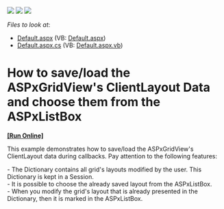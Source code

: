 <!-- default badges list -->
![](https://img.shields.io/endpoint?url=https://codecentral.devexpress.com/api/v1/VersionRange/128542301/10.1.6%2B)
[![](https://img.shields.io/badge/Open_in_DevExpress_Support_Center-FF7200?style=flat-square&logo=DevExpress&logoColor=white)](https://supportcenter.devexpress.com/ticket/details/E2534)
[![](https://img.shields.io/badge/📖_How_to_use_DevExpress_Examples-e9f6fc?style=flat-square)](https://docs.devexpress.com/GeneralInformation/403183)
<!-- default badges end -->
<!-- default file list -->
*Files to look at*:

* [Default.aspx](./CS/WebSite/Default.aspx) (VB: [Default.aspx](./VB/WebSite/Default.aspx))
* [Default.aspx.cs](./CS/WebSite/Default.aspx.cs) (VB: [Default.aspx.vb](./VB/WebSite/Default.aspx.vb))
<!-- default file list end -->
# How to save/load the ASPxGridView's ClientLayout Data and choose them from the ASPxListBox
<!-- run online -->
**[[Run Online]](https://codecentral.devexpress.com/128542301/)**
<!-- run online end -->


<p>This example demonstrates how to save/load the ASPxGridView's ClientLayout data during callbacks. Pay attention to the following features:</p><p>- The Dictionary<string, string> contains all grid's layouts modified by the user. This Dictionary is kept in a Session. <br />
- It is possible to choose the already saved layout from the ASPxListBox.<br />
- When you modify the grid's layout that is already presented in the Dictionary, then it is marked in the ASPxListBox.</p>

<br/>


